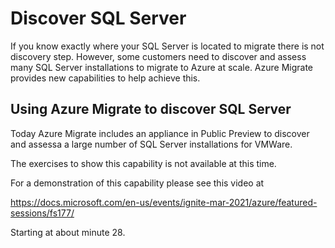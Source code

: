 # Discover SQL Server

If you know exactly where your SQL Server is located to migrate there is not discovery step. However, some customers need to discover and assess many SQL Server installations to migrate to Azure at scale. Azure Migrate provides new capabilities to help achieve this.

## Using Azure Migrate to discover SQL Server

Today Azure Migrate includes an appliance in Public Preview to discover and assessa a large number of SQL Server installations for VMWare.

The exercises to show this capability is not available at this time.

For a demonstration of this capability please see this video at

https://docs.microsoft.com/en-us/events/ignite-mar-2021/azure/featured-sessions/fs177/

Starting at about minute 28.